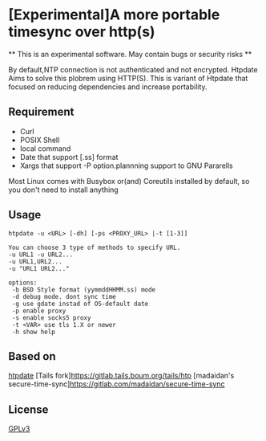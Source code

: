 # \[Experimental\]A more portable timesync over http(s)
** This is an experimental software. May contain bugs or security risks **

By default,NTP connection is not authenticated and not encrypted.
Htpdate Aims to solve this plobrem using HTTP(S).
This is variant of Htpdate  that focused on reducing dependencies and increase portability.

## Requirement
* Curl
* POSIX Shell
* local command
* Date that support \[.ss\] format
* Xargs that support -P option.plannning support to GNU Pararells

Most Linux comes with Busybox or(and) Coreutils installed by default, so you don't need to install anything

## Usage
	htpdate -u <URL> [-dh] [-ps <PROXY_URL> |-t [1-3]]

	You can choose 3 type of methods to specify URL.
	-u URL1 -u URL2...
	-u URL1,URL2...
	-u "URL1 URL2..."

	options:
	 -b BSD Style format (yymmddHHMM.ss) mode
	 -d debug mode. dont sync time
	 -g use gdate instad of OS-default date
	 -p enable proxy
	 -s enable socks5 proxy
	 -t <VAR> use tls 1.X or newer
	 -h show help

## Based on
[htpdate](www.vervest.org/htp)
[Tails fork]https://gitlab.tails.boum.org/tails/htp
[madaidan's secure-time-sync]https://gitlab.com/madaidan/secure-time-sync

## License
[GPLv3](https://www.gnu.org/copyleft/gpl.html)
